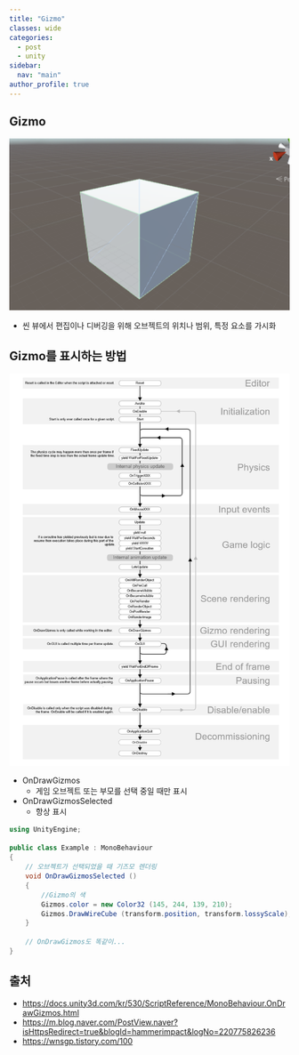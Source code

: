 ```yaml
---
title: "Gizmo"
classes: wide
categories: 
  - post
  - unity
sidebar:
  nav: "main"
author_profile: true
---
```

  
## Gizmo
![post_thumbnail](/assets/images/ss01_(7).png)
* 씬 뷰에서 편집이나 디버깅을 위해 오브젝트의 위치나 범위, 특정 요소를 가시화

## Gizmo를 표시하는 방법
![post_thumbnail](/assets/images/다운로드.png)
* OnDrawGizmos
  * 게임 오브젝트 또는 부모를 선택 중일 때만 표시
* OnDrawGizmosSelected
  * 항상 표시
```c#
using UnityEngine;

public class Example : MonoBehaviour
{
    // 오브젝트가 선택되었을 때 기즈모 렌더링
    void OnDrawGizmosSelected ()
    {
        //Gizmo의 색
        Gizmos.color = new Color32 (145, 244, 139, 210);
        Gizmos.DrawWireCube (transform.position, transform.lossyScale);
    }

    // OnDrawGizmos도 똑같이...
}
```

## 출처
* <https://docs.unity3d.com/kr/530/ScriptReference/MonoBehaviour.OnDrawGizmos.html>
* <https://m.blog.naver.com/PostView.naver?isHttpsRedirect=true&blogId=hammerimpact&logNo=220775826236>
* <https://wnsgp.tistory.com/100>
